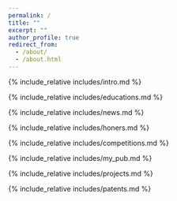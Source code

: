 ```yaml
---
permalink: /
title: ""
excerpt: ""
author_profile: true
redirect_from: 
  - /about/
  - /about.html
---
```


<span class='anchor' id='about-me'></span>
{% include_relative includes/intro.md %}

{% include_relative includes/educations.md %}

{% include_relative includes/news.md %}

{% include_relative includes/honers.md %}

{% include_relative includes/competitions.md %}

{% include_relative includes/my_pub.md %}

{% include_relative includes/projects.md %}

{% include_relative includes/patents.md %}
